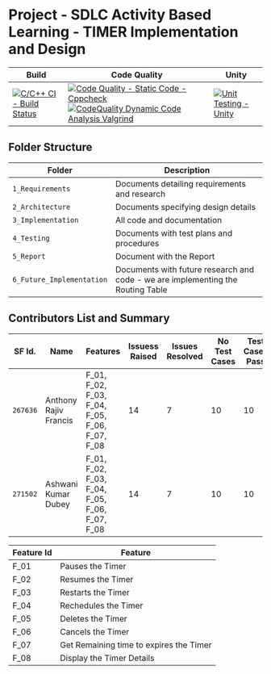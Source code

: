 # Project - SDLC Activity Based Learning - TIMER Implementation and Design

Build | Code Quality | Unity
------|----------|-------
[![C/C++ CI - Build Status](https://github.com/Ashwani008/LTTS_PROJECT/actions/workflows/c-cpp.yml/badge.svg)](https://github.com/Ashwani008/LTTS_PROJECT/actions/workflows/c-cpp.yml)|[![Code Quality - Static Code - Cppcheck](https://github.com/Ashwani008/LTTS_PROJECT/actions/workflows/cppcheck.yml/badge.svg)](https://github.com/Ashwani008/LTTS_PROJECT/actions/workflows/cppcheck.yml) [![CodeQuality Dynamic Code Analysis Valgrind](https://github.com/Ashwani008/LTTS_PROJECT/actions/workflows/CodeQuality_Dynamic.yml/badge.svg)](https://github.com/Ashwani008/LTTS_PROJECT/actions/workflows/CodeQuality_Dynamic.yml)|[![Unit Testing - Unity](https://github.com/Ashwani008/LTTS_PROJECT/actions/workflows/unity.yml/badge.svg)](https://github.com/Ashwani008/LTTS_PROJECT/actions/workflows/unity.yml)

## Folder Structure
Folder             | Description
-------------------| -----------------------------------------
`1_Requirements`   | Documents detailing requirements and research
`2_Architecture`   | Documents specifying design details
`3_Implementation` | All code and documentation
`4_Testing`      | Documents with test plans and procedures
`5_Report`      | Document with the Report
`6_Future_Implementation` | Documents with future research and code - we are implementing the Routing Table

## Contributors List and Summary

SF Id. |  Name   |    Features    | Issuess Raised |Issues Resolved|No Test Cases|Test Cases Pass
-------|---------|----------------|----------------|---------------|-------------|--------------
`267636` | Anthony Rajiv Francis  | F_01, F_02, F_03, F_04, F_05, F_06, F_07, F_08   | 14     | 7   |10 |10
`271502` | Ashwani Kumar Dubey  | F_01, F_02, F_03, F_04, F_05, F_06, F_07, F_08   | 14     | 7   |10  |10
   

| Feature Id | Feature |
| -----------|---------|
|F_01| Pauses the Timer |
|F_02| Resumes the Timer |
|F_03| Restarts the Timer |
|F_04| Rechedules the Timer |
|F_05| Deletes the Timer |
|F_06| Cancels the Timer |
|F_07| Get Remaining time to expires the Timer |
|F_08| Display the Timer Details |
